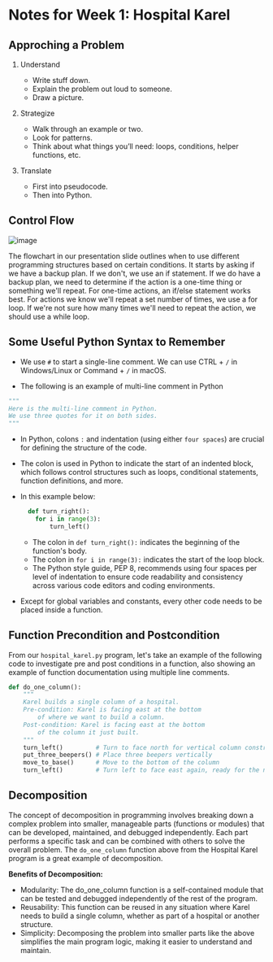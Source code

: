 # Notes for Week 1: Hospital Karel

## Approching a Problem

1) Understand
    - Write stuff down.
    - Explain the problem out loud to someone.
    - Draw a picture.
2) Strategize
    - Walk through an example or two.
    - Look for patterns.
    - Think about what things you’ll need: loops, conditions, helper functions, etc.

3) Translate
    - First into pseudocode.
    - Then into Python.

## Control Flow

![image](https://github.com/mkrdip/codeinplace-2024/assets/3819579/da88cb29-1514-4101-9f03-2dc7c6328d5e)



The flowchart in our presentation slide outlines when to use different programming structures based on certain conditions. It starts by asking if we have a backup plan. If we don't, we use an if statement. If we do have a backup plan, we need to determine if the action is a one-time thing or something we'll repeat. For one-time actions, an if/else statement works best. For actions we know we'll repeat a set number of times, we use a for loop. If we're not sure how many times we'll need to repeat the action, we should use a while loop.

## Some Useful Python Syntax to Remember

- We use `#` to start a single-line comment. We can use CTRL + `/` in Windows/Linux or Command + `/` in macOS.

- The following is an example of multi-line comment in Python

```py
"""
Here is the multi-line comment in Python.
We use three quotes for it on both sides. 
"""
```

- In Python, colons `:` and indentation (using either `four spaces`) are crucial for defining the structure of the code.
- The colon is used in Python to indicate the start of an indented block, which follows control structures such as loops, conditional statements, function definitions, and more.
- In this example below:
  ```py
    def turn_right():
      for i in range(3):
          turn_left()
  ```
    - The colon in `def turn_right():` indicates the beginning of the function's body.
    - The colon in `for i in range(3):` indicates the start of the loop block.
    - The Python style guide, PEP 8, recommends using four spaces per level of indentation to ensure code readability and consistency across various code editors and coding environments.

- Except for global variables and constants, every other code needs to be placed inside a function.

## Function Precondition and Postcondition

From our `hospital_karel.py` program, let's take an example of the following code to investigate pre and post conditions in a function, also showing an example of function documentation using multiple line comments.

```py
def do_one_column():
    """
    Karel builds a single column of a hospital.
    Pre-condition: Karel is facing east at the bottom
        of where we want to build a column.
    Post-condition: Karel is facing east at the bottom
        of the column it just built.
    """
    turn_left()         # Turn to face north for vertical column construction
    put_three_beepers() # Place three beepers vertically
    move_to_base()      # Move to the bottom of the column
    turn_left()         # Turn left to face east again, ready for the next steps
```

## Decomposition

The concept of decomposition in programming involves breaking down a complex problem into smaller, manageable parts (functions or modules) that can be developed, maintained, and debugged independently. Each part performs a specific task and can be combined with others to solve the overall problem. The `do_one_column` function above from the Hospital Karel program is a great example of decomposition.

**Benefits of Decomposition:**
- Modularity: The do_one_column function is a self-contained module that can be tested and debugged independently of the rest of the program.
- Reusability: This function can be reused in any situation where Karel needs to build a single column, whether as part of a hospital or another structure.
- Simplicity: Decomposing the problem into smaller parts like the above simplifies the main program logic, making it easier to understand and maintain.

